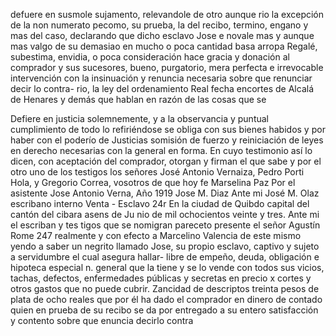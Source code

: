 defuere en susmole sujamento, relevandole de otro aunque
rio la excepción de la non numerato pecomo, su prueba, la del recibo, termino, engano y mas del caso, declarando que dicho esclavo Jose e novale mas y aunque mas valgo de su demasiao en mucho o poca cantidad basa arropa
Regalé, subestima, envidia, o poca consideración hace gracia y donación al comprador y sus sucesores, bueno, purgatorio, mera perfecta e irrevocable intervención con la insinuación y renuncia necesaria sobre que renunciar decir lo contra-
rio, la ley del ordenamiento Real fecha encortes de Alcalá de Henares y demás que hablan en razón de las cosas que se

Defiere en justicia solemnemente, y a la observancia y puntual cumplimiento de todo lo refiriéndose se obliga con sus bienes habidos y por haber con el poderío de Justicias somisión de fuerzo y
reiniciación de leyes en derecho necesarias con la general
en forma. En cuyo testimonio así lo dicen, con aceptación del
comprador, otorgan y firman el que sabe y por el otro uno de
los testigos los señores José Antonio Vernaiza, Pedro Porti
Hola, y Gregorio Correa, vosotros de que hoy fe Marselina Paz Por el asistente Jose Antonio Verna, Año 1919 Jose M. Diaz
Ante mi José M. Olaz
escribano interno
Venta - Esclavo
24r En la ciudad de Quibdo capital del cantón del cibara asens de Ju
nio de mil ochocientos veinte y tres. Ante mi el escriban y tes
tigos que se nomigran pareceto presente el señor Agustín Rome
247
realmente y con efecto a Marcelino Valencia de este mismo
yendo a saber un negrito llamado Jose, su propio esclavo,
captivo y sujeto a servidumbre el cual asegura hallar-
libre de empeño, deuda, obligación e hipoteca especial
n. general que la tiene y se lo vende con todos sus vicios, tachas, defectos, enfermedades públicas y secretas en precio
x cortes y otros gastos que no puede cubrir.
Zancidad de descriptos treinta pesos de plata de ocho reales que por él ha dado el comprador en dinero de contado quien en prueba de su recibo se da por entregado a su entero satisfacción y contento sobre que enuncia decirlo contra